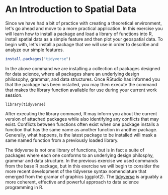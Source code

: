 # An Introduction to Spatial Data

Since we have had a bit of practice with creating a theoretical environment, let's go ahead and move to a more practical application.  In this exercise you will learn how to install a package and load a library of functions into R, install spatial data as a simple feature and then plot your geospatial data.  To begin with, let's install a package that we will use in order to describe and analyze our simple features.

```r
install.packages("tidyverse")
```

In the above command we are installing a collection of packages designed for data science, where all packages share an underlying design philosophy, grammar, and data structures.  Once RStudio has informed you that the package has been installed, you may then execute the command that makes the library function available for use during your current work session.

```text
library(tidyverse)
```

After executing the library command, R may inform you about the current version of attached packages while also identifying any conflicts that may exist.  Conflicts between functions often exist when one package installs a function that has the same name as another function in another package.  Generally, what happens, is the latest package to be installed will mask a same named function from a previously loaded library.

The tidyverse is not one library of functions, but is in fact a suite of packages where each one conforms to an underlying design philosphy, grammar and data structure.  In the previous exercise we used commands from the base R package, but in this exercise we will begin to consider the more recent development of the tidyverse syntax nomenclature that emerged from the gramar of graphics \(ggplot2\).  The [tidyverse](https://www.tidyverse.org/) is arguably a more coherent, effective and powerful approach to data science programming in R.




